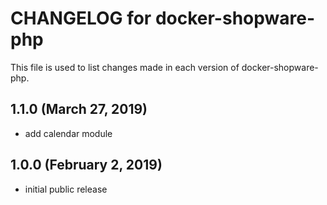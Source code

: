 # CHANGELOG for docker-shopware-php

This file is used to list changes made in each version of docker-shopware-php.

## 1.1.0 (March 27, 2019)

* add calendar module

## 1.0.0 (February 2, 2019)

* initial public release
